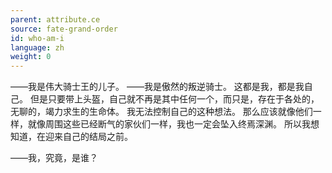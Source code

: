 ```yaml
---
parent: attribute.ce
source: fate-grand-order
id: who-am-i
language: zh
weight: 0
---
```


——我是伟大骑士王的儿子。
——我是傲然的叛逆骑士。
这都是我，都是我自己。
但是只要带上头盔，自己就不再是其中任何一个，而只是，存在于各处的，无聊的，竭力求生的生命体。
我无法控制自己的这种想法。
那么应该就像他们一样，就像周围这些已经断气的家伙们一样，我也一定会坠入终焉深渊。
所以我想知道，在迎来自己的结局之前。

——我，究竟，是谁？
